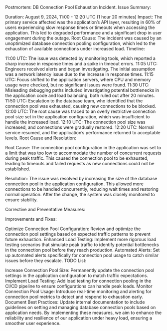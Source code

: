 Postmortem: DB Connection Pool Exhaustion Incident.
Issue Summary:

Duration: August 9, 2024, 11:00 - 12:20 UTC (1 hour 20 minutes)
Impact: The primary service affected was the application’s API layer, resulting in 60% of users experiencing slow response times or timeouts when accessing the application. This led to degraded performance and a significant drop in user engagement during the outage.
Root Cause: The incident was caused by an unoptimized database connection pooling configuration, which led to the exhaustion of available connections under increased load.
Timeline:

11:00 UTC: The issue was detected by monitoring tools, which reported a sharp increase in response times and a spike in timeout errors.
11:05 UTC: Engineers received alerts and began investigating. The initial assumption was a network latency issue due to the increase in response times.
11:15 UTC: Focus shifted to the application servers, where CPU and memory usage were checked, but no significant issues were found.
11:30 UTC: Misleading debugging paths included investigating potential bottlenecks in the application code and load balancing, both ruled out after 20 minutes.
11:50 UTC: Escalation to the database team, who identified that the connection pool was exhausted, causing new connections to be blocked.
12:00 UTC: The root cause was traced to an overly restrictive connection pool size set in the application configuration, which was insufficient to handle the increased load.
12:10 UTC: The connection pool size was increased, and connections were gradually restored.
12:20 UTC: Normal service resumed, and the application’s performance returned to acceptable levels.
Root Cause and Resolution:

Root Cause: The connection pool configuration in the application was set to a limit that was too low to accommodate the number of concurrent requests during peak traffic. This caused the connection pool to be exhausted, leading to timeouts and failed requests as new connections could not be established.

Resolution: The issue was resolved by increasing the size of the database connection pool in the application configuration. This allowed more connections to be handled concurrently, reducing wait times and restoring normal operation. After the change, the system was closely monitored to ensure stability.

Corrective and Preventative Measures:

Improvements and Fixes:

Optimize Connection Pool Configuration: Review and optimize the connection pool settings based on expected traffic patterns to prevent future exhaustion.
Enhanced Load Testing: Implement more rigorous load testing scenarios that simulate peak traffic to identify potential bottlenecks in the connection pool before they reach production.
Automated Alerts: Set up automated alerts specifically for connection pool usage to catch similar issues before they escalate.
TODO List:

Increase Connection Pool Size: Permanently update the connection pool settings in the application configuration to match traffic expectations.
Implement Load Testing: Add load testing for connection pooling in the CI/CD pipeline to ensure configurations can handle peak loads.
Monitor Connection Pool Usage: Introduce real-time monitoring and alerting for connection pool metrics to detect and respond to exhaustion early.
Document Best Practices: Update internal documentation to include guidelines on setting and managing database connection pools based on application needs.
By implementing these measures, we aim to enhance the reliability and resilience of our application under heavy load, ensuring a smoother user experience.






